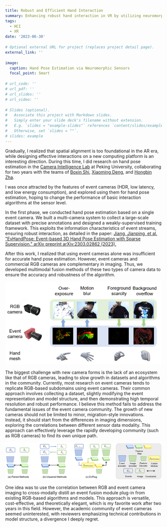 ```yaml
---
title: Robust and Efficient Hand Interaction
summary: Enhancing robust hand interaction in VR by utilizing neuromorpgic sensors with multi-modal fusion.
tags:
  - HCI
  - XR
date: '2023-06-30'

# Optional external URL for project (replaces project detail page).
external_link: ''

image:
  caption: Hand Pose Estimation via Neuromorphic Sensors
  focal_point: Smart

# url_code: ''
# url_pdf: ''
# url_slides: ''
# url_video: ''

# Slides (optional).
#   Associate this project with Markdown slides.
#   Simply enter your slide deck's filename without extension.
#   E.g. `slides = "example-slides"` references `content/slides/example-slides.md`.
#   Otherwise, set `slides = ""`.
# slides: example
---
```


Gradually, I realized that spatial alignment is too foundational in the AR era, while designing effective interactions on a new computing platform is an interesting direction. During this time, I did research on hand pose estimation in the [Camera Intelligence Lab](https://ci.idm.pku.edu.cn/) at Peking University, collaborating for two years with the teams of [Boxin Shi](https://ci.idm.pku.edu.cn/People.htm), [Xiaoming Deng](https://people.ucas.ac.cn/~dengxm), and [Hongbin Zha](https://scholar.google.com/citations?user=LQxSSgYAAAAJ&hl=zh-CN&oi=ao).

I was once attracted by the features of event cameras (HDR, low latency, and low energy consumption), and explored using them for hand pose estimation, hoping to change the performance of basic interaction algorithms at the sensor level.

In the first phase, we conducted hand pose estimation based on a single event camera. We built a multi-camera system to collect a large-scale dataset with precise annotations and designed a weakly-supervised training framework. This exploits the information characteristics of event streams, ensuring robust interaction, as detailed in the paper: [Jiang, Jianping, et al. "EvHandPose: Event-based 3D Hand Pose Estimation with Sparse Supervision." arXiv preprint arXiv:2303.02862 (2023).](https://arxiv.org/abs/2303.02862)

After this work, I realized that using event cameras alone was insufficient for accurate hand pose estimation. However, event cameras and commercial RGB cameras are complementary in imaging. Thus, we developed multimodal fusion methods of these two types of camera data to ensure the accuracy and robustness of the algorithm.

![Complementary Usage of Event Cameras and RGB Cameras](evrgbhand.png "caption")


The biggest challenge with new camera forms is the lack of an ecosystem like that of RGB cameras, leading to slow growth in datasets and algorithms in the community. 
Currently, most research on event cameras tends to replicate RGB-based subdomains using event cameras. Their common approach involves collecting a dataset, slightly modifying the event representation and model structure, and then demonstrating high temporal resolution and robust performance. 
I believe this method fails to address the fundamental issues of the event camera community. The growth of new cameras should not be limited to minor, migration-style innovations. Instead, it should start from the differences in imaging dimensions, exploring the correlations between different sensor data modality. 
This approach can effectively leverage the rapidly developing community (such as RGB cameras) to find its own unique path.

![Learn a Plug-and-Play Module for Event and Image Fusion](evplug.png "caption")

One idea was to use the correlation between RGB and event camera imaging to cross-modally distill an event fusion module plug-in from existing RGB-based algorithms and models. 
This approach is versatile, cost-effective, and theoretically elegant, which is my favorite work after two years in this field. 
However, the academic community of event cameras seemed uninterested, with reviewers emphasizing technical contributions in model structure, a divergence I deeply regret.
